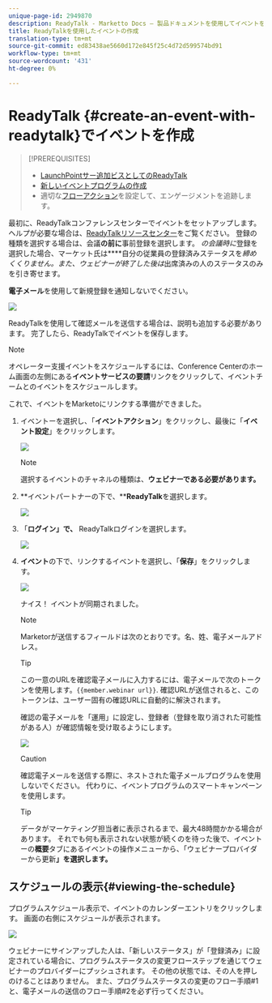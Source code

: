 ```yaml
---
unique-page-id: 2949870
description: ReadyTalk - Marketto Docs — 製品ドキュメントを使用してイベントを作成する
title: ReadyTalkを使用したイベントの作成
translation-type: tm+mt
source-git-commit: ed83438ae5660d172e845f25c4d72d599574bd91
workflow-type: tm+mt
source-wordcount: '431'
ht-degree: 0%

---
```



# ReadyTalk {#create-an-event-with-readytalk}でイベントを作成

>[!PREREQUISITES]
>
>* [LaunchPointサー追加ビスとしてのReadyTalk](/help/marketo/product-docs/administration/additional-integrations/add-readytalk-as-a-launchpoint-service.md)
>* [新しいイベントプログラムの作成](/help/marketo/product-docs/demand-generation/events/understanding-events/create-a-new-event-program.md)
>* 適切な[フローアクション](/help/marketo/product-docs/core-marketo-concepts/smart-campaigns/flow-actions/add-a-flow-step-to-a-smart-campaign.md)を設定して、エンゲージメントを追跡します。


最初に、ReadyTalkコンファレンスセンターでイベントをセットアップします。 ヘルプが必要な場合は、[ReadyTalkリソースセンター](https://www.readytalk.com/resources/readytalk)をご覧ください。 登録の種類を選択する場合は、会議&#x200B;**の前に**&#x200B;事前登録を選択します。 _の会議時に_&#x200B;登録を選択した場合、マーケット氏は&#x200B;****&#x200B;自分の従業員の登録済みステータスを&#x200B;_締めくくりません。また、ウェビナーが終了した後は_&#x200B;出席済みの人のステータスのみを引き寄せます。

**電子メール**&#x200B;を使用して新規登録を通知しないでください。

![](assets/image2015-5-28-21-3a18-3a39.png)

ReadyTalkを使用して確認メールを送信する場合は、説明も追加する必要があります。 完了したら、ReadyTalkでイベントを保存します。

>[!NOTE]
>
>オペレーター支援イベントをスケジュールするには、Conference Centerのホーム画面の左側にある&#x200B;**イベントサービスの要請**&#x200B;リンクをクリックして、イベントチームとのイベントをスケジュールします。

これで、イベントをMarketoにリンクする準備ができました。

1. イベントーを選択し、「**イベントアクション**」をクリックし、最後に「**イベント設定**」をクリックします。

   ![](assets/image2015-5-18-12-3a46-3a47.png)

   >[!NOTE]
   >
   >選択するイベントのチャネルの種類は、**ウェビナーである必要があります。**

1. **イベントパートナーの下で、****ReadyTalk**&#x200B;を選択します。

   ![](assets/image2015-5-18-12-3a47-3a59.png)

1. 「**ログイン」で、** ReadyTalkログインを選択します。

   ![](assets/image2015-5-18-12-3a48-3a48.png)

1. **イベント**&#x200B;の下で、リンクするイベントを選択し、「**保存**」をクリックします。

   ![](assets/image2015-5-18-12-3a51-3a35.png)

   ナイス！ イベントが同期されました。

   >[!NOTE]
   >
   >Marketorが送信するフィールドは次のとおりです。名、姓、電子メールアドレス。

   >[!TIP]
   >
   >この一意のURLを確認電子メールに入力するには、電子メールで次のトークンを使用します。`{{member.webinar url}}`. 確認URLが送信されると、このトークンは、ユーザー固有の確認URLに自動的に解決されます。
   >
   >確認の電子メールを「運用」に設定し、登録者（登録を取り消された可能性がある人）が確認情報を受け取るようにします。

   ![](assets/readytalk.png)

   >[!CAUTION]
   >
   >確認電子メールを送信する際に、ネストされた電子メールプログラムを使用しないでください。 代わりに、イベントプログラムのスマートキャンペーンを使用します。

   >[!TIP]
   >
   >データがマーケティング担当者に表示されるまで、最大48時間かかる場合があります。 それでも何も表示されない状態が続くのを待った後で、イベントーの&#x200B;**概要**&#x200B;タブにあるイベントの操作メニューから、「ウェビナープロバイダーから更新&#x200B;**」を選択します。**

## スケジュールの表示{#viewing-the-schedule}

プログラムスケジュール表示で、イベントのカレンダーエントリをクリックします。 画面の右側にスケジュールが表示されます。

![](assets/image2015-5-18-12-9-58.png)

ウェビナーにサインアップした人は、「新しいステータス」が「登録済み」に設定されている場合に、プログラムステータスの変更フローステップを通じてウェビナーのプロバイダーにプッシュされます。 その他の状態では、その人を押しのけることはありません。 また、プログラムステータスの変更のフロー手順#1と、電子メールの送信のフロー手順#2を必ず行ってください。
